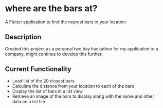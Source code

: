 # where are the bars at?

A Flutter application to find the nearest bars to your location

## Description

Created this project as a personal two day hackathon for my application to a company, might continue to develop this further.

## Current Functionality

- Load list of the 20 closest bars
- Calculate the distance from your location to each of the bars
- Display the list of bars in a list view
- Retrieve an image of the bars to display along with the name and other data on a list tile

